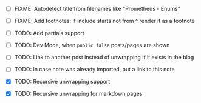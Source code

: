 - [ ] FIXME: Autodetect title from filenames like "Prometheus - Enums"
- [ ] FIXME: Add footnotes: if include starts not from ^ render it as a footnote

- [ ] TODO: Add partials support
- [ ] TODO: Dev Mode, when `public false` posts/pages are shown
- [ ] TODO: Link to another post instead of unwrapping if it exists in the blog
- [ ] TODO: In case note was already imported, put a link to this note

- [x] TODO: Recursive unwrapping support
- [x] TODO: Recursive unwrapping for markdown pages
